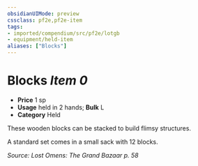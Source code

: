 ```yaml
---
obsidianUIMode: preview
cssclass: pf2e,pf2e-item
tags:
- imported/compendium/src/pf2e/lotgb
- equipment/held-item
aliases: ["Blocks"]
---
```

# Blocks *Item 0*  

- **Price** 1 sp
- **Usage** held in 2 hands; **Bulk** L
- **Category** Held

These wooden blocks can be stacked to build flimsy structures.

A standard set comes in a small sack with 12 blocks.

*Source: Lost Omens: The Grand Bazaar p. 58*